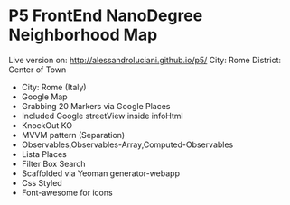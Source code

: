# P5 FrontEnd NanoDegree Neighborhood Map

Live version on: http://alessandroluciani.github.io/p5/
City: Rome
District: Center of Town

  - City: Rome (Italy)
  - Google Map 
  - Grabbing 20 Markers via Google Places
  - Included Google streetView inside infoHtml
  - KnockOut KO
  - MVVM pattern (Separation)
  - Observables,Observables-Array,Computed-Observables
  - Lista Places
  - Filter Box Search
  - Scaffolded via Yeoman generator-webapp
  - Css Styled
  - Font-awesome for icons
